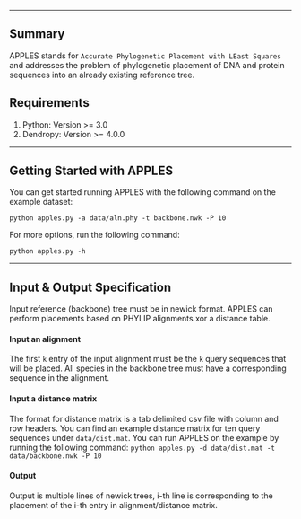 ------------------------------------
Summary
------------------------------------
APPLES stands for `Accurate Phylogenetic Placement with LEast Squares` and addresses the problem of phylogenetic placement of DNA and protein sequences into an already existing reference tree.

Requirements
-------------------
1. Python: Version >= 3.0
2. Dendropy: Version >= 4.0.0

---------------------------------------------
Getting Started with APPLES
---------------------------------------------
You can get started running APPLES with the following command on the example dataset:

`python apples.py -a data/aln.phy -t backbone.nwk -P 10`

For more options, run the following command:

`python apples.py -h`

---------------------------------------------
Input & Output Specification
---------------------------------------------

Input reference (backbone) tree must be in newick format. APPLES can perform placements based on PHYLIP alignments xor a distance table.
#### Input an alignment 
The first `k` entry of the input alignment must be the `k` query sequences that will be placed. All species in the backbone tree must have a corresponding sequence in the alignment.

#### Input a distance matrix
The format for distance matrix is a tab delimited csv file with column and row headers. You can find an example distance matrix for ten query sequences under `data/dist.mat`.
You can run APPLES on the example by running the following command:
`python apples.py -d data/dist.mat -t data/backbone.nwk -P 10`

#### Output
Output is multiple lines of newick trees, i-th line is corresponding to the placement of the i-th entry in alignment/distance matrix.